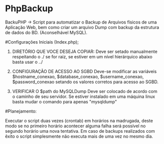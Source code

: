 # PhpBackup
BackuPHP -> Script para automatizar o Backup de Arquivos físicos de uma Aplicação Web, bem como criar um arquivo Dump com backup da estrutura de dados do BD. (Aconselhável MySQL).

#Configurações Iniciais (Index.php);

1) DIRETÓRIO QUE VOCE DESEJA COPIAR:
Deve ser setado manualmente respeitando o ./ se for raiz, se estiver em um nível hierárquico abaixo basta usar o ../

2) CONFIGURAÇÃO DE ACESSO AO SGBD 
Deve-se modificar as variáveis $hostname_conexao, $database_conexao,  $username_conexao, $password_conexao setando os valores corretos para acesso ao SGBD.

3) VERIFICAR O $path do MySQLDump
Deve ser colocado de acordo com o caminho de seu servidor.
Se estiver instalado em uma máquina linux basta mudar o comando para apenas "mysqldump"


#Planejamento:

Executar o script duas vezes (crontab) em horários na madrugada, deste modo se no primeiro horário acontecer alguma falha será possível no segundo horário uma nova tentativa.
Em caso de backups realizados com êxito o script simplesmente não executa mais de uma vez no mesmo dia.
